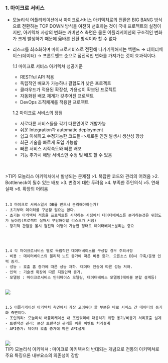 ### 1. 마이크로 서비스
 - 모놀리식 어플리케이션에서 마이크로서비스 아키텍처로의 전환은 BIG BANG 방식으로 전환하는 TOP DOWN 방식을 여전히 선호하는 것이 국내 프로젝트의 실정이지만, 아키텍처 사상의 변화는 커버넌스 측면은 물론 어플리케이션의 구조적인 변화가 크게 발생하기 때문에 옳바른 전환 방식이라 할 수 없다
 - 리스크를 최소화하며 마이크로서비스로 전환해 나가기위해서는 백엔드 → 데이터베이스(데이터) → 프론트엔드 순으로 점진적인 변화를 가져가는 것이 효과적이다.

   1.1 마이크로 서비스 아키텍쳐 성공기준
    - RESTful API 적용
    - 독립적인 배포가 가능하나 결합도가 낮은 프로젝트
    - 클라우드가 적용된 확장성, 가용성이 확보된 프로젝트
    - 자동화된 배포 체계가 갖추어진 프로젝트
    - DevOps 조직체계를 적용한 프로젝트
  
    1.2 마이크로 서비스의 장점
    - 서로다른 서비스들을 각기 다른언어로 개발가능
    - 쉬운 Integration과 automatic deployment
    - 쉽고 이해하고 수정가능한 코드들=>새로운 인원 발생시 생산성 향상
    - 최근 기술을 빠르게 도입 가능합
    - 빠른 서비스 시작속도와 빠른 배포
    - 기능 추가시 해당 서비스만 수정 및 배포 할 수 있음
   
<br>
<br>
    >TIP) 모놀리스 아키텍처에서 발생되는 문제점
    >1. 복잡한 코드와 관리의 어려움
    >2. Bottleneck이 될수 있는 배포
    >3. 변경에 대한 두려움
    >4. 부족한 주인의식
    >5. 연쇄 실패
    >6. 확장의 어려움 
<br>
<br>
  
    1.3 마이크로 서비스일시 DB를 반드시 분리해야하는가?
    - 초기부터 데이터를 구분할 필요는 없다. 
    - 초기는 아케텍쳐 적용을 프로젝트를 시작하는 시점에서 데이터베이스를 분리하는것은 위험도가 높아짐(프로젝트 실패시 부담해야할 리스크가 커짐)
    - 장기적 관점을 볼시 점진적 이행이 가능한 형태로 데이터베이스분리는 중요
<br>
<br>

    1.4 각 마이크로서비스 별로 독립적인 데이터베이스를 구성할 경우 주의사항 
    - 비용 : 데이터베이스의 물리적 노드 증가에 따른 비용 증가. 오픈소스 DB시 구축/운영 인력 증가.
    - 성능 : 호출 홉 증가에 따른 성능 저하. 데이터 전송에 따른 성능 저하.
    - 인력 : 기술셋 확장에 따른 지원인력 증가.
    - 모델링 : 마이크로서비스 인터페이스 모델링, 데이터베이스 모델링(테이블 분할 설계등)
<br>
<img src='https://img1.daumcdn.net/thumb/R1280x0/?scode=mtistory2&fname=https%3A%2F%2Fblog.kakaocdn.net%2Fdn%2Fn13gx%2FbtreK6zbybA%2FUAVSl7bHbgwJAc0aVqCkzk%2Fimg.png'>
<br>
<br>    

    1.5 어플리케이션 아키텍처 측면에서 가장 고려해야 할 부분은 바로 서비스 간 데이터의 동기화 측면이다.
    - 조인쿼리: 모놀리식 어플리케이션 내 조인쿼리에 대응하기 위한 동기/비동기 처리호출 설계
    - 트랜잭션 관리: 분산 트랜잭션 관리를 위한 이벤트 처리설계
    - API증가: 데이터 호출 증가에 따른 API설계
    
<br>
<img src='https://img1.daumcdn.net/thumb/R1280x0/?scode=mtistory2&fname=https%3A%2F%2Fblog.kakaocdn.net%2Fdn%2FTcXma%2FbtreKlcKWk0%2FJ1Rdqan87MoSuamgo3UH30%2Fimg.png'>
<br>
    TIP) 모놀리식 아키텍쳐 : 마이크로 아키텍쳐의 반대되는 개념으로 전통의 아키텍쳐로 주요 특징으론 내부요소의 의존성이 강함
<br>
<br>
